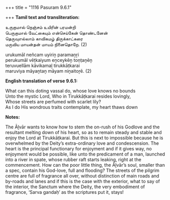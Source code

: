 +++
title = "1116 Pasuram 9.6.1"

+++
**Tamil text and transliteration:**

உருகுமால் நெஞ்சம் உயிரின் பரமன்றி  
பெருகுமால் வேட்கையும் என்செய்கேன் தொண்டனேன்  
தெருவுஎல்லாம் காவிகமழ் திருக்காட்கரை  
மருவிய மாயன்தன் மாயம் நினைதொறே. (2)

urukumāl neñcam uyiriṉ paramaṉṟi  
perukumāl vēṭkaiyum eṉceykēṉ toṇṭaṉēṉ  
teruvuellām kāvikamaḻ tirukkāṭkarai  
maruviya māyaṉtaṉ māyam niṉaitoṟē. (2)

**English translation of verse 9.6.1:**

What can this doting vassal do, whose love knows no bounds  
Unto the mystic Lord, Who in Tirukkāṭkarai resides lovingly,  
Whose streets are perfumed with scarlet lily?  
As I do His wondrous traits contemplate, my heart thaws down

**Notes:**

The Āḻvār wants to know how to stem the on-rush of his Godlove and the resultant melting down of his heart, so as to remain steady and stable and enjoy the Lord at Tirukkāṭkarai. But this is next to impossible because he is overwhelmed by the Deity’s extra-ordinary love and condescension. The heart is the principal functionary for enjoyment and if it gives way, no enjoyment would be possible, like unto the predicament of a man, launched into a river in spate, whose rubber raft starts leaking, right at the commencement. How can the poor little thing, the Āḻvār’s soul, smaller than a spec, contain his God-love, full and flooding? The streets of the pilgrim centre are full of fragrance all over, without distinction of main roads and by-roads and lanes and if this is the case with the exterior, what to say of the interior, the Sanctum where the Deity, the very embodiment of fragrance, ‘Sarva gandaḥ’ as the scriptures put it, stays!


